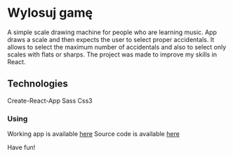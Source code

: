 # Wylosuj gamę

A simple scale drawing machine for people who are learning music. App draws a scale and then expects the user to select proper accidentals. It allows to select the maximum number of accidentals and also to select only scales with flats or sharps. 
The project was made to improve my skills in React.

## Technologies

Create-React-App
Sass
Css3

### Using

Working app is available [here](https://elminex.github.io/gamy-react)
Source code is available [here](https://github.com/elminex/gamy-react/tree/source/)

Have fun!